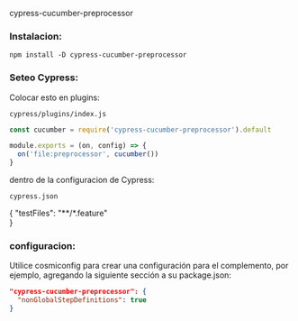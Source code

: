cypress-cucumber-preprocessor

### Instalacion:

`npm install -D cypress-cucumber-preprocessor`

### Seteo Cypress:

Colocar esto en plugins: 

`cypress/plugins/index.js`

```js
const cucumber = require('cypress-cucumber-preprocessor').default

module.exports = (on, config) => {
  on('file:preprocessor', cucumber())
}
``` 

dentro de la configuracion de Cypress:

`cypress.json`

{
  "testFiles": "**/*.feature"  
}

### configuracion:
Utilice cosmiconfig para crear una configuración para el complemento, por ejemplo, agregando la siguiente sección a su package.json:

```json
"cypress-cucumber-preprocessor": {
  "nonGlobalStepDefinitions": true 
}
``` 

